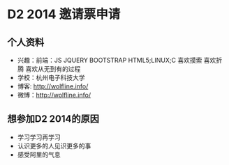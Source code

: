 # D2 2014 邀请票申请
## 个人资料
- 兴趣：前端：JS JQUERY BOOTSTRAP HTML5;LINUX;C 喜欢摸索 喜欢折腾 喜欢从无到有的过程
- 学校：杭州电子科技大学
- 博客: http://wolfline.info/
- 微博：http://wolfline.info/
## 想参加D2 2014的原因
- 学习学习再学习
- 认识更多的人见识更多的事
- 感受阿里的气息
